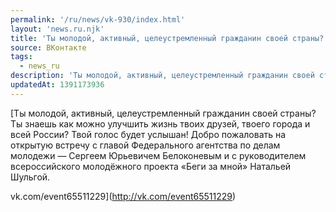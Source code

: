 ```yaml
---
permalink: '/ru/news/vk-930/index.html'
layout: 'news.ru.njk'
title: 'Ты молодой, активный, целеустремленный гражданин своей страны? Ты знаешь как можно улучшить жиз…'
source: ВКонтакте
tags:
  - news_ru
description: 'Ты молодой, активный, целеустремленный гражданин своей страны? Ты знаешь как можно улучшить жиз…'
updatedAt: 1391173936
---
```

[Ты молодой, активный, целеустремленный гражданин своей страны? Ты знаешь как можно улучшить жизнь твоих друзей, твоего города и всей России? Твой голос будет услышан! Добро пожаловать на открытую встречу с главой
Федерального агентства по делам молодежи — Сергеем Юрьевичем Белоконевым и с руководителем всероссийского молодёжного проекта «Беги за мной» Натальей Шульгой.
  
vk.com/event65511229](http://vk.com/event65511229)
